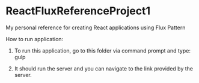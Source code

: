 # ReactFluxReferenceProject1
My personal reference for creating React applications using Flux Pattern

How to run application:
1. To run this application, go to this folder via command prompt and type:
gulp

2. It should run the server and you can navigate to the link provided by the server.

